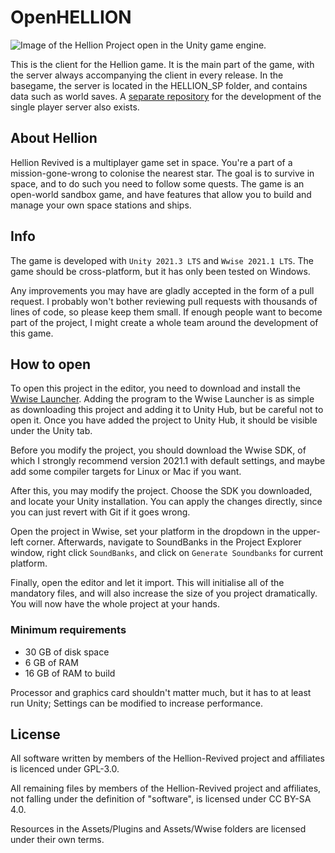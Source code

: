 # OpenHELLION
![Image of the Hellion Project open in the Unity game engine.](https://user-images.githubusercontent.com/37084190/196989422-4079d0fe-c16a-416b-80f7-27df3077c366.png)

This is the client for the Hellion game. It is the main part of the game, with the server always accompanying the client in every release.
In the basegame, the server is located in the HELLION_SP folder, and contains data such as world saves.
A [separate repository](https://github.com/Hellion-Revived/Hellion_SP) for the development of the single player server also exists.

## About Hellion
Hellion Revived is a multiplayer game set in space. You're a part of a mission-gone-wrong to colonise the nearest star. The goal is to survive in space, and to do such you need to follow some quests. The game is an open-world sandbox game, and have features that allow you to build and manage your own space stations and ships.

## Info
The game is developed with `Unity 2021.3 LTS` and `Wwise 2021.1 LTS`. The game should be cross-platform, but it has only been tested on Windows.

Any improvements you may have are gladly accepted in the form of a pull request. I probably won't bother reviewing pull requests with thousands of lines of code, so please keep them small. If enough people want to become part of the project, I might create a whole team around the development of this game.

## How to open
To open this project in the editor, you need to download and install the [Wwise Launcher](https://www.audiokinetic.com/download/). Adding the program to the Wwise Launcher is as simple as downloading this project and adding it to Unity Hub, but be careful not to open it. Once you have added the project to Unity Hub, it should be visible under the Unity tab.

Before you modify the project, you should download the Wwise SDK, of which I strongly recommend version 2021.1 with default settings, and maybe add some compiler targets for Linux or Mac if you want.

After this, you may modify the project. Choose the SDK you downloaded, and locate your Unity installation. You can apply the changes directly, since you can just revert with Git if it goes wrong.

Open the project in Wwise, set your platform in the dropdown in the upper-left corner. Afterwards, navigate to SoundBanks in the Project Explorer window, right click `SoundBanks`, and click on `Generate Soundbanks` for current platform.

Finally, open the editor and let it import. This will initialise all of the mandatory files, and will also increase the size of you project dramatically.
You will now have the whole project at your hands.

### Minimum requirements
* 30 GB of disk space
* 6 GB of RAM
* 16 GB of RAM to build

Processor and graphics card shouldn't matter much, but it has to at least run Unity; Settings can be modified to increase performance.

## License
All software written by members of the Hellion-Revived project and affiliates is licenced under GPL-3.0.

All remaining files by members of the Hellion-Revived project and affiliates, not falling under the definition of "software", is licensed under CC BY-SA 4.0.

Resources in the Assets/Plugins and Assets/Wwise folders are licensed under their own terms.
